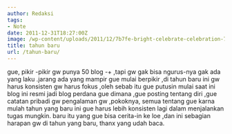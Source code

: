 ```yaml
---
author: Redaksi
tags:
- Note
date: 2011-12-31T18:27:00Z
image: /wp-content/uploads/2011/12/7b7fe-bright-celebrate-celebration-769525.jpg
title: tahun baru
url: /tahun-baru/
---
```


gue, pikir -pikir gw punya 50 blog -+ ,tapi gw gak bisa ngurus-nya gak ada yang laku .jarang ada yang mampir gue mulai berpikir ,di tahun baru ini gw harus konsisten gw harus fokus ,oleh sebab itu gue putusin mulai saat ini blog ini resmi jadi blog perdana gue dimana ,gue posting tentang diri ,gue catatan pribadi gw pengalaman gw ,pokoknya, semua tentang gue karna mulah tahun yang baru ini gue harus lebih konsisten lagi dalam menjalankan tugas mungkin. baru itu yang gue bisa cerita-in ke loe ,dan ini sebagian harapan gw di tahun yang baru, thanx yang udah baca.
